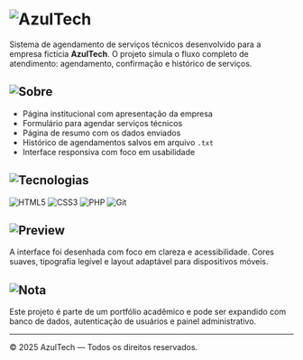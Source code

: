 # ![AzulTech](https://img.shields.io/badge/AzulTech-Soluções%20Tecnológicas-6A0DAD?style=for-the-badge&logo=github&logoColor=white)

Sistema de agendamento de serviços técnicos desenvolvido para a empresa fictícia **AzulTech**. O projeto simula o fluxo completo de atendimento: agendamento, confirmação e histórico de serviços.

## ![Sobre](https://img.shields.io/badge/O%20que%20é-Espaço%20de%20Agendamento-000000?style=for-the-badge)

- Página institucional com apresentação da empresa  
- Formulário para agendar serviços técnicos  
- Página de resumo com os dados enviados  
- Histórico de agendamentos salvos em arquivo `.txt`  
- Interface responsiva com foco em usabilidade

## ![Tecnologias](https://img.shields.io/badge/Tecnologias%20usadas-Front%2FBack%20End-6A0DAD?style=for-the-badge)

![HTML5](https://img.shields.io/badge/HTML5-6A0DAD?style=for-the-badge&logo=html5&logoColor=white)
![CSS3](https://img.shields.io/badge/CSS3-000000?style=for-the-badge&logo=css3&logoColor=white)
![PHP](https://img.shields.io/badge/PHP-6A0DAD?style=for-the-badge&logo=php&logoColor=white)
![Git](https://img.shields.io/badge/Git-000000?style=for-the-badge&logo=git&logoColor=white)


## ![Preview](https://img.shields.io/badge/Visualiza%C3%A7%C3%A3o-Interface%20Responsiva-6A0DAD?style=for-the-badge)

A interface foi desenhada com foco em clareza e acessibilidade. Cores suaves, tipografia legível e layout adaptável para dispositivos móveis.

## ![Nota](https://img.shields.io/badge/Status-100%25%20Funcional-000000?style=for-the-badge)

Este projeto é parte de um portfólio acadêmico e pode ser expandido com banco de dados, autenticação de usuários e painel administrativo.

---

© 2025 AzulTech — Todos os direitos reservados.
